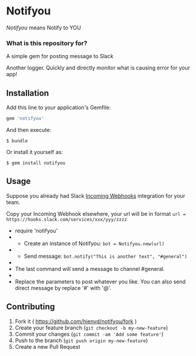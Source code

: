 # Notifyou

*Notifyou* means Notify to YOU

### What is this repository for? ###
 
A simple gem for posting message to Slack

Another logger. Quickly and directly monitor what is causing error for your app!

## Installation

Add this line to your application's Gemfile:

```ruby
gem 'notifyou'
```

And then execute:

    $ bundle

Or install it yourself as:

    $ gem install notifyou

## Usage

Suppose you already had Slack [Incoming Webhooks](https://api.slack.com/incoming-webhooks) integration for your team.

Copy your Incoming Webhook elsewhere, your url will be in format `url = https://hooks.slack.com/services/xxx/yyy/zzzz`

* require 'notifyou'
* * Create an instance of Notifyou: `bot = Notifyou.new(url)`
* * Send message: `bot.notify("This is another text", "#general")`
*
* The last command will send a message to channel #general.
*
* Replace the parameters to post whatever you like. You can also send direct message by replace '#' with '@'.

## Contributing

1. Fork it ( https://github.com/hienvd/notifyou/fork )
2. Create your feature branch (`git checkout -b my-new-feature`)
3. Commit your changes (`git commit -am 'Add some feature'`)
4. Push to the branch (`git push origin my-new-feature`)
5. Create a new Pull Request
